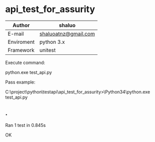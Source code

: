 # api_test_for_assurity
|Author|shaluo|
|---|---
|E-mail|shaluoatnz@gmail.com
|Enviroment|python 3.x
|Framework|unitest


Execute command:

python.exe test_api.py


Pass example:

C:\project\python\testapi\api_test_for_assurity>\Python34\python.exe test_api.py

.
----------------------------------------------------------------------
Ran 1 test in 0.845s

OK
